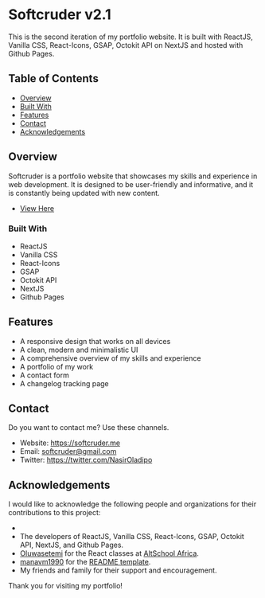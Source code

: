 # Softcruder v2.1

This is the second iteration of my portfolio website. It is built with ReactJS, Vanilla CSS, React-Icons, GSAP, Octokit API on NextJS and hosted with Github Pages.
## Table of Contents

- [Overview](#overview)
- [Built With](#built-with)
- [Features](#features)
- [Contact](#contact)
- [Acknowledgements](#acknowledgements)

## Overview

Softcruder is a portfolio website that showcases my skills and experience in web development. It is designed to be user-friendly and informative, and it is constantly being updated with new content.

* [View Here](https://softcruder.me)
<!-- TODO: Add a screenshot of the live project.
    1. Link to a 'live demo.'
    2. Describe your overall experience in a couple of sentences.
    3. List a few specific technical things that you learned or improved on.
    4. Share any other tips or guidance for others attempting this or something similar.
 -->

### Built With

<!-- TODO: List any MAJOR libraries/frameworks (e.g. React, Tailwind) with links to their homepages. -->
* ReactJS
* Vanilla CSS
* React-Icons
* GSAP
* Octokit API
* NextJS
* Github Pages

## Features

<!-- TODO: List what specific 'user problems' that this application solves. -->
* A responsive design that works on all devices
* A clean, modern and minimalistic UI
* A comprehensive overview of my skills and experience
* A portfolio of my work
* A contact form
* A changelog tracking page


## Contact

Do you want to contact me? Use these channels.

* Website: <https://softcruder.me>
* Email: softcruder@gmail.com
* Twitter: <https://twitter.com/NasirOladipo>
<!-- TODO: Include icons and links to your RELEVANT, PROFESSIONAL 'DEV-ORIENTED' social media. LinkedIn and dev.to are minimum. -->

## Acknowledgements

I would like to acknowledge the following people and organizations for their contributions to this project:

* 
* The developers of ReactJS, Vanilla CSS, React-Icons, GSAP, Octokit API, NextJS, and Github Pages.
* [Oluwasetemi](https://github.com/oluwasetemi) for the React classes at [AltSchool Africa](https://altschoolafrica.com).
* [manavm1990](https://github.com/manavm1990) for the [README template](https://gist.github.com/manavm1990).
* My friends and family for their support and encouragement.

Thank you for visiting my portfolio!
